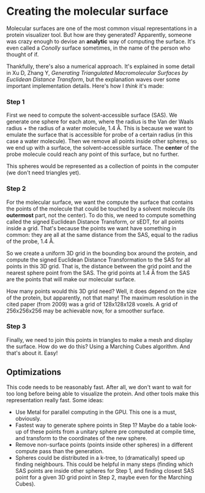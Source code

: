 # Creating the molecular surface

Molecular surfaces are one of the most common visual representations in a protein visualizer tool. But how are they generated? Apparently, someone was crazy enough to devise an **analytic** way of computing the surface. It's even called a _Conolly_ surface sometimes, in the name of the person who thought of if.

Thankfully, there's also a numerical approach. It's explained in some detail in Xu D, Zhang Y, _Generating Triangulated Macromolecular Surfaces by Euclidean Distance Transform_, but the explanation waves over some important implementation details. Here's how I _think_ it's made:

### Step 1

First we need to compute the solvent-accessible surface (SAS). We generate one sphere for each atom, where the radius is the Van der Waals radius + the radius of a water molecule, 1.4 Å. This is because we want to emulate the surface that is accessible for probe of a certain radius (in this case a water molecule). Then we remove all points inside other spheres, so we end up with a surface, the solvent-accessible surface. The **center** of the probe molecule could reach any point of this surface, but no further.

This spheres would be represented as a collection of points in the computer (we don't need triangles yet).

### Step 2

For the molecular surface, we want the compute the surface that contains the points of the molecule that could be touched by a solvent molecule (its **outermost** part, not the center). To do this, we need to compute something called the signed Euclidean Distance Transform, or sEDT, for all points inside a grid. That's because the points we want have something in common: they are all at the same distance from the SAS, equal to the radius of the probe, 1.4 Å.

So we create a uniform 3D grid in the bounding box around the protein, and compute the signed Euclidean Distance Transformation to the SAS for all points in this 3D grid. That is, the distance between the grid point and the nearest sphere point from the SAS. The grid points at 1.4 Å from the SAS are the points that will make our molecular surface.

How many points would this 3D grid need? Well, it does depend on the size of the protein, but apparently, not that many! The maximum resolution in the cited paper (from 2009) was a grid of 128x128x128 voxels. A grid of 256x256x256 may be achievable now, for a smoother surface.

### Step 3

Finally, we need to join this points in triangles to make a mesh and display the surface.  How do we do this? Using a Marching Cubes algorithm. And that's about it. Easy!



## Optimizations

This code needs to be reasonably fast. After all, we don't want to wait for too long before being able to visualize the protein. And other tools make this representation really fast. Some  ideas:

* Use Metal for parallel computing in the GPU. This one is a must, obviously.
* Fastest way to generate sphere points in Step 1? Maybe do a table look-up of these points from a unitary sphere pre computed at compile time, and transform to the coordinates of the new sphere.
* Remove non-surface points (points inside other spheres) in a different compute pass than the generation.
* Spheres could be distributed in a k-tree, to (dramatically) speed up finding neighbours. This could be helpful in many steps (finding which SAS points are inside other spheres for Step 1, and finding closest SAS point for a given 3D grid point in Step 2, maybe even for the Marching Cubes).
